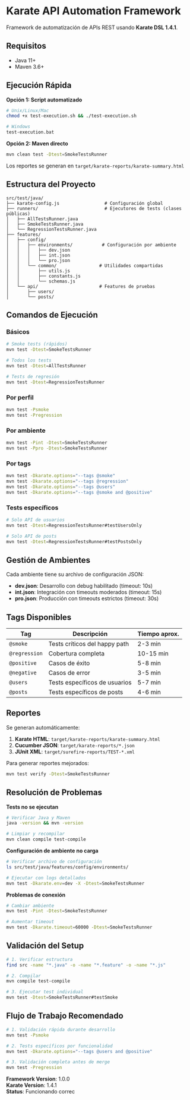 # Karate API Automation Framework

Framework de automatización de APIs REST usando **Karate DSL 1.4.1**.

## Requisitos

- Java 11+
- Maven 3.6+

## Ejecución Rápida

**Opción 1: Script automatizado**
```bash
# Unix/Linux/Mac
chmod +x test-execution.sh && ./test-execution.sh

# Windows
test-execution.bat
```

**Opción 2: Maven directo**
```bash
mvn clean test -Dtest=SmokeTestsRunner
```

Los reportes se generan en `target/karate-reports/karate-summary.html`

## Estructura del Proyecto

```
src/test/java/
├── karate-config.js                 # Configuración global
├── runners/                         # Ejecutores de tests (clases públicas)
│   ├── AllTestsRunner.java         
│   ├── SmokeTestsRunner.java       
│   └── RegressionTestsRunner.java  
├── features/
│   ├── config/
│   │   ├── environments/           # Configuración por ambiente
│   │   │   ├── dev.json           
│   │   │   ├── int.json           
│   │   │   └── pro.json           
│   │   └── common/                # Utilidades compartidas
│   │       ├── utils.js           
│   │       ├── constants.js       
│   │       └── schemas.js         
│   └── api/                       # Features de pruebas
│       ├── users/                 
│       └── posts/                 
```

## Comandos de Ejecución

### Básicos
```bash
# Smoke tests (rápidos)
mvn test -Dtest=SmokeTestsRunner

# Todos los tests
mvn test -Dtest=AllTestsRunner

# Tests de regresión
mvn test -Dtest=RegressionTestsRunner
```

### Por perfil
```bash
mvn test -Psmoke
mvn test -Pregression
```

### Por ambiente
```bash
mvn test -Pint -Dtest=SmokeTestsRunner
mvn test -Ppro -Dtest=SmokeTestsRunner
```

### Por tags
```bash
mvn test -Dkarate.options="--tags @smoke"
mvn test -Dkarate.options="--tags @regression"
mvn test -Dkarate.options="--tags @users"
mvn test -Dkarate.options="--tags @smoke and @positive"
```

### Tests específicos
```bash
# Solo API de usuarios
mvn test -Dtest=RegressionTestsRunner#testUsersOnly

# Solo API de posts
mvn test -Dtest=RegressionTestsRunner#testPostsOnly
```

## Gestión de Ambientes

Cada ambiente tiene su archivo de configuración JSON:

- **dev.json**: Desarrollo con debug habilitado (timeout: 10s)
- **int.json**: Integración con timeouts moderados (timeout: 15s)  
- **pro.json**: Producción con timeouts estrictos (timeout: 30s)

## Tags Disponibles

| Tag | Descripción | Tiempo aprox. |
|-----|-------------|---------------|
| `@smoke` | Tests críticos del happy path | 2-3 min |
| `@regression` | Cobertura completa | 10-15 min |
| `@positive` | Casos de éxito | 5-8 min |
| `@negative` | Casos de error | 3-5 min |
| `@users` | Tests específicos de usuarios | 5-7 min |
| `@posts` | Tests específicos de posts | 4-6 min |

## Reportes

Se generan automáticamente:

1. **Karate HTML**: `target/karate-reports/karate-summary.html`
2. **Cucumber JSON**: `target/karate-reports/*.json`
3. **JUnit XML**: `target/surefire-reports/TEST-*.xml`

Para generar reportes mejorados:
```bash
mvn test verify -Dtest=SmokeTestsRunner
```

## Resolución de Problemas

**Tests no se ejecutan**
```bash
# Verificar Java y Maven
java -version && mvn -version

# Limpiar y recompilar
mvn clean compile test-compile
```

**Configuración de ambiente no carga**
```bash
# Verificar archivo de configuración
ls src/test/java/features/config/environments/

# Ejecutar con logs detallados
mvn test -Dkarate.env=dev -X -Dtest=SmokeTestsRunner
```

**Problemas de conexión**
```bash
# Cambiar ambiente
mvn test -Pint -Dtest=SmokeTestsRunner

# Aumentar timeout
mvn test -Dkarate.timeout=60000 -Dtest=SmokeTestsRunner
```

## Validación del Setup

```bash
# 1. Verificar estructura
find src -name "*.java" -o -name "*.feature" -o -name "*.js"

# 2. Compilar
mvn compile test-compile

# 3. Ejecutar test individual
mvn test -Dtest=SmokeTestsRunner#testSmoke
```

## Flujo de Trabajo Recomendado

```bash
# 1. Validación rápida durante desarrollo
mvn test -Psmoke

# 2. Tests específicos por funcionalidad
mvn test -Dkarate.options="--tags @users and @positive"

# 3. Validación completa antes de merge
mvn test -Pregression
```

**Framework Version**: 1.0.0  
**Karate Version**: 1.4.1  
**Status**: Funcionando correc